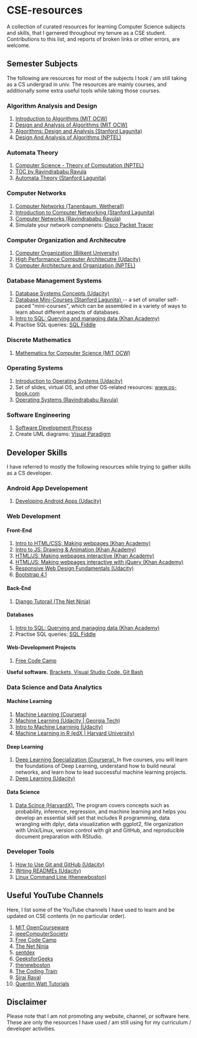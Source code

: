# CSE-resources
A collection of curated resources for learning Computer Science subjects and skills, that I garnered throughout my tenure as a CSE student. Contributions to this list, and reports of broken links or other errors, are welcome.

## Semester Subjects
The following are resources for most of the subjects I took / am still taking as a CS undergrad in univ. The resources are mainly courses, and additionally some extra useful tools while taking those courses.

### Algorithm Analysis and Design
1. <a href="http://ocw.mit.edu/6-006F11"> Introduction to Algorithms (MIT OCW)</a>
2. <a href="https://ocw.mit.edu/courses/electrical-engineering-and-computer-science/6-046j-design-and-analysis-of-algorithms-spring-2015/index.htm"> Design and Analysis of Algorithms (MIT OCW) </a>
3. <a href="https://lagunita.stanford.edu/courses/course-v1:Engineering+Algorithms1+SelfPaced/about"> Algorithms: Design and Analysis
 (Stanford Lagunita) </a>
4. <a href="https://onlinecourses.nptel.ac.in/noc18_cs20/preview"> Design And Analysis of Algorithms (NPTEL) </a>

### Automata Theory
1. <a href="https://www.youtube.com/playlist?list=PLbMVogVj5nJSd25WnSU144ZyGmsqjuKr3" target="_blank"> Computer Science - Theory of Computation (NPTEL) </a>
2. <a href="https://www.youtube.com/playlist?list=PLEbnTDJUr_IdM___FmDFBJBz0zCsOFxfK" target="_blank"> TOC by Ravindrababu Ravula </a>
3. <a href="https://lagunita.stanford.edu/courses/course-v1:ComputerScience+Automata+SelfPaced/about" target="_blank"> Automata Theory (Stanford Lagunita) </a>

### Computer Networks
1. <a href="http://media.pearsoncmg.com/ph/streaming/esm/tanenbaum5e_videonotes/tanenbaum_videoNotes.html"> Computer Networks (Tanenbaum, Wetherall) </a>
2. <a href="https://lagunita.stanford.edu/courses/Engineering/Networking-SP/SelfPaced/about"> Introduction to Computer Networking (Stanford Lagunita) </a>
3. <a href="https://www.youtube.com/playlist?list=PLEbnTDJUr_IegfoqO4iPnPYQui46QqT0j"> Computer Networks (Ravindrababu Ravula) </a>
4. Simulate your network compnenets: <a href="https://www.netacad.com/courses/packet-tracer"> Cisco Packet Tracer </a>

### Computer Organization and Architecutre 
1. <a href="http://video.bilkent.edu.tr/course_videos.php?courseid=16"> Computer Organization (Bilkent University) </a>
2. <a href="https://in.udacity.com/course/high-performance-computer-architecture--ud007"> High Performance Computer Architecutre (Udacity) </a>
3. <a href="https://onlinecourses.nptel.ac.in/noc17_cs19/preview"> Computer Architecture and Organization (NPTEL)</a>

### Database Management Systems
1. <a href="https://classroom.udacity.com/courses/ud150"> Database Systems Concepts (Udacity) </a>
2. <a href="https://lagunita.stanford.edu/courses/DB/2014/SelfPaced/about"> Database Mini-Courses (Stanford Lagunita) </a> -- a set of smaller self-paced "mini-courses", which can be assembled in a variety of ways to learn about different aspects of databases.
3. <a href="https://www.khanacademy.org/computing/computer-programming/sql"> Intro to SQL: Querying and managing data
(Khan Academy) </a>
4. Practise SQL queries: <a href="http://sqlfiddle.com/#!4"> SQL Fiddle </a>

### Discrete Mathematics
1. <a href="https://ocw.mit.edu/courses/electrical-engineering-and-computer-science/6-042j-mathematics-for-computer-science-fall-2010/"> Mathematics for Computer Science (MIT OCW) </a>

### Operating Systems
1. <a href="https://in.udacity.com/course/introduction-to-operating-systems--ud923"> Introduction to Operating Systems (Udacity) </a>
2. Set of slides, virtual OS, and other OS-related resources: www.os-book.com 
3. <a href="https://www.youtube.com/playlist?list=PLEbnTDJUr_If_BnzJkkN_J0Tl3iXTL8vq"> Operating Systems (Ravindrababu Ravula) </a>

### Software Engineering
1. <a href="https://in.udacity.com/course/software-development-process--ud805"> Software Development Process </a>
2. Create UML diagrams: <a href="https://online.visual-paradigm.com/"> Visual Paradigm </a>

## Developer Skills
I have referred to mostly the following resources while trying to gather skills as a CS developer.

### Android App Developement
1. <a href="https://in.udacity.com/course/new-android-fundamentals--ud851"> Developing Android Apps (Udacity) </a> 

### Web Development
#### Front-End
1. <a href="https://www.khanacademy.org/computing/computer-programming/html-css"> Intro to HTML/CSS: Making webpages (Khan Academy) </a> 
2. <a href="https://www.khanacademy.org/computing/computer-programming/programming"> Intro to JS: Drawing & Animation (Khan Academy) </a> 
3. <a href="https://www.khanacademy.org/computing/computer-programming/html-css-js"> HTML/JS: Making webpages interactive (Khan Academy) </a> 
4. <a href="https://www.khanacademy.org/computing/computer-programming/html-js-jquery"> HTML/JS: Making webpages interactive with jQuery (Khan Academy) </a> 
5. <a href="https://in.udacity.com/course/responsive-web-design-fundamentals--ud893"> Responsive Web Design Fundamentals (Udacity)</a> 
6. <a href="https://getbootstrap.com/docs/4.1/getting-started/introduction/"> Bootstrap 4.1</a> 

#### Back-End
1. <a href="https://www.youtube.com/playlist?list=PL4cUxeGkcC9ib4HsrXEYpQnTOTZE1x0uc"> Django Tutorail (The Net Ninja) </a> 

#### Databases
1. <a href="https://www.khanacademy.org/computing/computer-programming/sql"> Intro to SQL: Querying and managing data
(Khan Academy) </a>
2. Practise SQL queries: <a href="http://sqlfiddle.com/#!4"> SQL Fiddle </a>

#### Web-Development Projects
1. <a href="https://www.freecodecamp.org"> Free Code Camp </a> 

**Useful software.** <a href="http://brackets.io/">Brackets, </a>   <a href="https://code.visualstudio.com/"> Visual Studio Code, </a> <a href="https://git-scm.com/downloads"> Git Bash </a> 

### Data Science and Data Analytics
#### Machine Learning
1. <a href="https://www.coursera.org/learn/machine-learning">Machine Learning (Coursera) </a> 
2. <a href="https://in.udacity.com/course/machine-learning--ud262
"> Machine Learning (Udacity | Georgia Tech) </a>
3. <a href="https://in.udacity.com/course/intro-to-machine-learning--ud120"> Intro to Machine Learninig (Udacity) </a>
4. <a href="https://www.edx.org/course/data-science-machine-learning"> Machine Learning in R (edX | Harvard University) </a>

#### Deep Learning
1. <a href="https://www.coursera.org/specializations/deep-learning"> Deep Learning Specialization (Coursera). </a> In five courses, you will learn the foundations of Deep Learning, understand how to build neural networks, and learn how to lead successful machine learning projects. 
2. <a href="https://in.udacity.com/course/deep-learning--ud730"> Deep Learning (Udacity) </a>

#### Data Science
1. <a href="https://www.edx.org/professional-certificate/harvardx-data-science"> Data Scince (HarvardX).</a> The program covers concepts such as probability, inference, regression, and machine learning and helps you develop an essential skill set that includes R programming, data wrangling with dplyr, data visualization with ggplot2, file organization with Unix/Linux, version control with git and GitHub, and reproducible document preparation with RStudio.

### Developer Tools
1. <a href="https://in.udacity.com/course/how-to-use-git-and-github--ud775"> How to Use Git and GitHub (Udacity)</a>
2. <a href="https://in.udacity.com/course/writing-readmes--ud777"> Wrting READMEs (Udacity) </a>
3. <a href="https://www.youtube.com/playlist?list=PL6gx4Cwl9DGCkg2uj3PxUWhMDuTw3VKjM"> Linux Command Line (thenewboston) </a>

## Useful YouTube Channels
Here, I list some of the YouTube channels I have used to learn and be updated on CSE contents (in no particular order).

1. <a href="https://www.youtube.com/channel/UCEBb1b_L6zDS3xTUrIALZOw"> MIT OpenCourseware </a>
1. <a href="https://www.youtube.com/channel/UCSVKswAwikRd8ZS3AmSnuKg"> ieeeComputerSociety </a>
1. <a href="https://www.youtube.com/channel/UC8butISFwT-Wl7EV0hUK0BQ"> Free Code Camp </a>
1. <a href="https://www.youtube.com/channel/UCW5YeuERMmlnqo4oq8vwUpg"> The Net Ninja </a>
1. <a href="https://www.youtube.com/channel/UCfzlCWGWYyIQ0aLC5w48gBQ"> sentdex </a>
1. <a href="https://www.youtube.com/channel/UC0RhatS1pyxInC00YKjjBqQ"> GeeksforGeeks </a>
1. <a href="https://www.youtube.com/channel/UCJbPGzawDH1njbqV-D5HqKw"> thenewboston </a>
1. <a href="https://www.youtube.com/channel/UCvjgXvBlbQiydffZU7m1_aw"> The Coding Train </a>
1. <a href="https://www.youtube.com/channel/UCWN3xxRkmTPmbKwht9FuE5A"> Siraj Raval </a>
10. <a href="https://www.youtube.com/channel/UCtGGGu_hp8ToQ9BR6Vni19w"> Quentin Watt Tutorials </a>

## Disclaimer 
Please note that I am not promoting any website, channel, or software here. These are only the resources I have used / am still using for my curriculum / developer activities.












